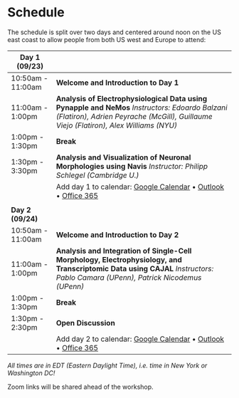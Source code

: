 # Schedule

The schedule is split over two days and centered around noon on the US east coast to allow people from both US west and Europe to attend:


| Day 1 (09/23)      |                                          |
|--------------------|------------------------------------------|
| 10:50am - 11:00am  | **Welcome and Introduction to Day 1**    |
| 11:00am - 1:00pm   | **Analysis of Electrophysiological Data using Pynapple and NeMos** _Instructors: Edoardo Balzani (Flatiron), Adrien Peyrache (McGill), Guillaume Viejo (Flatiron), Alex Williams (NYU)_   |
| 1:00pm - 1:30pm    | **Break**                                |
| 1:30pm - 3:30pm    |  **Analysis and Visualization of Neuronal Morphologies using Navis** _Instructor:  Philipp Schlegel (Cambridge U.)_ |
|                    | Add day 1 to calendar: [Google Calendar](https://calendar.google.com/calendar/render?action=TEMPLATE&dates=20240925T144500Z%2F20240925T183000Z&details=&location=Online&text=NeuroPython%202024)  •  [Outlook](https://outlook.live.com/calendar/0/action/compose?allday=false&body=&enddt=2024-09-25T19%3A30%3A00&location=Online&path=%2Fcalendar%2Faction%2Fcompose&rru=addevent&startdt=2024-09-25T15%3A45%3A00&subject=NeuroPython%202024)  •  [Office 365](https://outlook.office.com/calendar/0/action/compose?allday=false&body=&enddt=2024-09-25T19%3A30%3A00&location=Online&path=%2Fcalendar%2Faction%2Fcompose&rru=addevent&startdt=2024-09-25T15%3A45%3A00&subject=NeuroPython%202024) |
|                    |                                          |
| **Day 2 (09/24)**  |                                          |
| 10:50am - 11:00am  | **Welcome and Introduction to Day 2**    |
| 11:00am - 1:00pm   | **Analysis and Integration of Single-Cell Morphology, Electrophysiology, and Transcriptomic Data using CAJAL** _Instructors: Pablo Camara (UPenn), Patrick Nicodemus (UPenn)_                |
| 1:00pm - 1:30pm    | **Break**                                |
| 1:30pm - 2:30pm    | **Open Discussion**                      |
|                    | Add day 2 to calendar: [Google Calendar](https://calendar.google.com/calendar/render?action=TEMPLATE&dates=20240924T144500Z%2F20240924T183000Z&details=&location=Online&text=NeuroPython%202024)  •  [Outlook](https://outlook.live.com/calendar/0/action/compose?allday=false&body=&enddt=2024-09-24T19%3A30%3A00&location=Online&path=%2Fcalendar%2Faction%2Fcompose&rru=addevent&startdt=2024-09-24T15%3A45%3A00&subject=NeuroPython%202024)  •  [Office 365](https://outlook.office.com/calendar/0/action/compose?allday=false&body=&enddt=2024-09-24T19%3A30%3A00&location=Online&path=%2Fcalendar%2Faction%2Fcompose&rru=addevent&startdt=2024-09-24T15%3A45%3A00&subject=NeuroPython%202024) |


_All times are in EDT (Eastern Daylight Time), i.e. time in New York or Washington DC!_

Zoom links will be shared ahead of the workshop.


